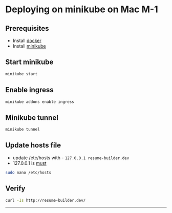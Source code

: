 # Deploying on minikube on Mac M-1

## Prerequisites

-  Install [docker](https://docs.docker.com/get-docker/)
-  Install [minikube](https://minikube.sigs.k8s.io/docs/start/)



## Start minikube

```bash
minikube start
```

## Enable ingress

```bash
minikube addons enable ingress
```

## Minikube tunnel

```bash
minikube tunnel
```

## Update hosts file

* update /etc/hosts with - `127.0.0.1 resume-builder.dev`
* 127.0.0.1 is [must](https://github.com/kubernetes/minikube/issues/13510#issuecomment-1130152467) 

```bash
sudo nano /etc/hosts
```

## Verify

```bash
curl -Is http://resume-builder.dev/
```

---